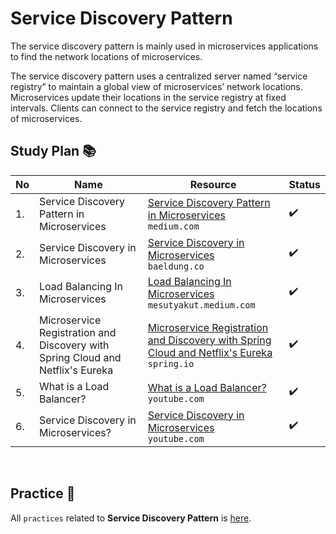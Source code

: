 # Service Discovery Pattern 
The service discovery pattern is mainly used in microservices applications to find the network locations of microservices.

The service discovery pattern uses a centralized server named “service registry” to maintain a global view of microservices’ network locations. Microservices update their locations in the service registry at fixed intervals. Clients can connect to the service registry and fetch the locations of microservices.

## Study Plan 📚

|No|Name|Resource|Status|
|--|----|--------|------|
|1.|Service Discovery Pattern in Microservices|[Service Discovery Pattern in Microservices](https://github.com/abbos0123/Microservices/blob/main/Microservice-Architecture/Registry%20and%20Discovery%20Pattern/Resource/Service%20Discovery%20Pattern%20in%20Microservices%20_%20by%20Chameera%20Dulanga%20_%20Bits%20and%20Pieces.pdf) </br> ```medium.com```|:heavy_check_mark:|
|2.|Service Discovery in Microservices|[Service Discovery in Microservices](https://github.com/abbos0123/Microservices/blob/main/Microservice-Architecture/Registry%20and%20Discovery%20Pattern/Resource/Service%20Discovery%20in%20Microservices%20_%20Baeldung%20on%20Computer%20Science.pdf) </br> ```baeldung.co```|:heavy_check_mark:|
|3.|Load Balancing In Microservices|[Load Balancing In Microservices](https://github.com/abbos0123/Microservices/blob/main/Microservice-Architecture/Registry%20and%20Discovery%20Pattern/Resource/Load%20Balancing%20In%20Microservices.%20Hi%2C%20In%20this%20post%20I%20will%20try%20to%20explain%E2%80%A6%20_%20by%20Mesut%20Yakut%20_%20Medium.pdf) </br> ```mesutyakut.medium.com```|:heavy_check_mark:|
|4.|Microservice Registration and Discovery with Spring Cloud and Netflix's Eureka|[Microservice Registration and Discovery with Spring Cloud and Netflix's Eureka](https://github.com/abbos0123/Microservices/blob/main/Microservice-Architecture/Registry%20and%20Discovery%20Pattern/Resource/Microservice%20Registration%20and%20Discovery%20with%20Spring%20Cloud%20and%20Netflix's%20Eureka.pdf) </br> ```spring.io```|:heavy_check_mark:|
|5.|What is a Load Balancer?|[What is a Load Balancer?](https://www.youtube.com/watch?v=sCR3SAVdyCc) </br> ```youtube.com```|:heavy_check_mark:|
|6.|Service Discovery in Microservices?|[Service Discovery in Microservices](https://www.youtube.com/watch?v=3UDJvF0CMkQ) </br> ```youtube.com```|:heavy_check_mark:|

</br>

## Practice 📝 
All ```practices``` related to <b>Service Discovery Pattern</b> is [here](https://github.com/abbos0123/Microservices/blob/main/Microservice-Architecture/Registry%20and%20Discovery%20Pattern/Practice).
